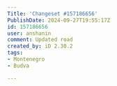 ```yaml
---
Title: 'Changeset #157186656'
PublishDate: 2024-09-27T19:55:17Z
id: 157186656
user: anshanin
comment: Updated road
created_by: iD 2.30.2
tags:
- Montenegro
- Budva

---
```

